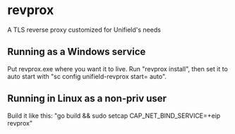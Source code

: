 # revprox
A TLS reverse proxy customized for Unifield's needs

## Running as a Windows service

Put revprox.exe where you want it to live. Run "revprox install", then set it to
auto start with "sc config unifield-revprox start= auto".

## Running in Linux as a non-priv user

Build it like this: "go build && sudo setcap CAP_NET_BIND_SERVICE=+eip revprox"